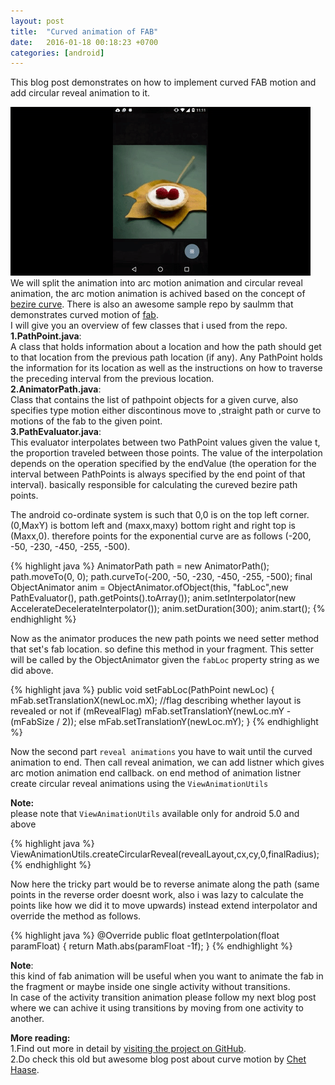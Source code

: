 ```yaml
---
layout: post
title:  "Curved animation of FAB"
date:   2016-01-18 00:18:23 +0700
categories: [android]
---
```

This blog post demonstrates on how to implement curved FAB motion and add circular reveal animation to it.

![ScreenShot](https://github.com/NULLPointerGuy/NULLPointerGuy.github.io/blob/master/static/img/_posts/fab1.gif)
We will split the animation into arc motion animation and circular reveal animation, the arc motion animation is achived based on the concept of [bezire curve](https://en.wikipedia.org/wiki/B%C3%A9zier_curve).
There is also an awesome sample repo by saulmm that demonstrates curved motion of [fab](https://github.com/saulmm/Curved-Fab-Reveal-Example).<br/>
I will give you an overview of few classes that i used from the repo.
**1.PathPoint.java**:<br/>
A class that holds information about a location and how the path should get to that location from the previous path location (if any).
Any PathPoint holds the information for its location as well as the instructions on how to traverse the preceding interval from the previous location.<br/>
**2.AnimatorPath.java**:<br/>
Class that contains the list of pathpoint objects for a given curve,
also specifies type motion either discontinous move to ,straight path or curve to motions of the fab to the given point.<br/>
**3.PathEvaluator.java**:<br/>
This evaluator interpolates between two PathPoint values given the value t, the proportion traveled between those points.
The value of the interpolation depends on the operation specified by the endValue (the operation for the interval between PathPoints is always specified by the end point of that interval).
basically responsible for calculating the cureved bezire path points.<br/>

The android co-ordinate system is such that 0,0 is on the top left corner.
(0,MaxY) is bottom left and (maxx,maxy) bottom right and right top is (Maxx,0).
therefore points for the exponential curve are as follows (-200, -50, -230, -450, -255, -500).


{% highlight java %}
 	AnimatorPath path = new AnimatorPath();
 	path.moveTo(0, 0);
 	path.curveTo(-200, -50, -230, -450, -255, -500);
 	final ObjectAnimator anim = ObjectAnimator.ofObject(this, "fabLoc",new PathEvaluator(), path.getPoints().toArray());
 	anim.setInterpolator(new AccelerateDecelerateInterpolator());
 	anim.setDuration(300);
 	anim.start();
{% endhighlight %}

Now as the animator produces the new path points we need setter method that set's fab location.
so define this method in your fragment.
This setter will be called by the ObjectAnimator given the  `fabLoc` property string as we did above.

{% highlight java %}
public void setFabLoc(PathPoint newLoc) {
  	mFab.setTranslationX(newLoc.mX);
    //flag describing whether layout is revealed or not
    if (mRevealFlag)
        mFab.setTranslationY(newLoc.mY - (mFabSize / 2));
    else
        mFab.setTranslationY(newLoc.mY);
 }
{% endhighlight %}


  Now the second part  `reveal animations` you have to wait until the curved animation to end.
  Then  call reveal animation, we can add listner which gives arc motion animation end callback.
  on end method of animation listner  create circular reveal animations using the  `ViewAnimationUtils`

  **Note:**<br/>
  please note that `ViewAnimationUtils` available only for android 5.0 and above

  {% highlight java %}
   ViewAnimationUtils.createCircularReveal(revealLayout,cx,cy,0,finalRadius);
  {% endhighlight %}


Now here the tricky part would be to reverse animate along the path
(same points in the reverse order doesnt work, also i was lazy to calculate the points like how we did it to move upwards)
instead extend interpolator and override the method as follows.

{% highlight java %}
@Override
 public float getInterpolation(float paramFloat) {
    return Math.abs(paramFloat -1f);
 }
{% endhighlight %}

**Note**:<br/>
this kind of fab animation will be useful when you want to animate the fab in the fragment or maybe inside one single activity without transitions.<br/>
In case of the activity transition animation please follow my next blog post where we can achive it using transitions by moving from one activity to another.<br/>

 **More reading:**<br/>
1.Find out more in detail by [visiting the project on GitHub](https://github.com/callmekarthik/AnimationsDemo).<br/>
2.Do check this old but awesome blog post about curve motion by [Chet Haase](http://graphics-geek.blogspot.com.es/2012/01/curved-motion-in-android.html).<br/>
